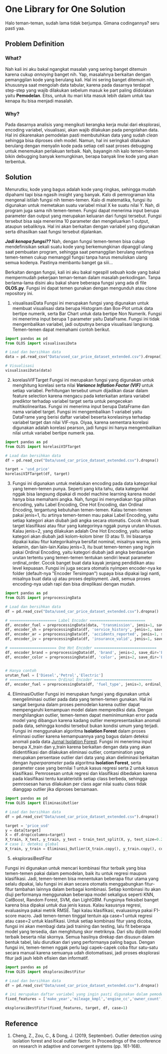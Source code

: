 # One Library for One Solution

Halo teman-teman, sudah lama tidak berjumpa. Gimana codingannya? seru pasti yaa. 

## Problem Definition

### What?
Nah kali ini aku bakal ngangkat masalah yang sering banget ditemuin karena cukup *annoying* banget nih. Yap, masalahnya berkaitan dengan pemanggilan kode yang berulang kali. Hal ini sering banget ditemuin nih, khususnya saat mengolah data tabular, karena pada dasarnya terdapat step-step yang wajib dilakukan sebelum masuk ke part paling diidolakan yaitu **Pemodelan**. Eitss, untuk itu mari kita masuk lebih dalam untuk tau kenapa itu bisa menjadi masalah.

### Why?
Pada dasarnya analisis yang mengikuti kerangka kerja mulai dari eksplorasi, encoding variabel, visualisasi, akan wajib dilakukan pada pengolahan data. Hal ini dikarenakan pemodelan pasti membutuhkan data yang sudah *clean* sehingga bisa diproses oleh model. Namun, hal ini seringkali dilakukan berulang dengan menyalin kode pada setiap cell saat proses debugging untuk menemukan perlakuan terbaik. Nah, bayangin nih kalo temen-temen bikin debugging banyak kemungkinan, berapa banyak line kode yang akan terbentuk. 

## Solution
Menurutku, kode yang bagus adalah kode yang ringkas, sehingga mudah dipahami tapi bisa ngasih insight yang banyak. Kalo di pemrograman kita mengenal istilah fungsi nih temen-temen. Kalo di matematika, fungsi itu digunakan untuk memetakan suatu variabel misal X ke suatu nilai Y. Nah, di program juga sama nih temen-temen. Fungsi dapat menerima input berupa parameter dan output yang merupakan keluaran dari fungsi tersebut. Fungsi tersebut bisa saja menerima 10 parameter dan mengeluarkan 1 output, ataupun sebaliknya. Hal ini akan berkaitan dengan variabel yang digunakan serta dihasilkan saat fungsi tersebut dijalankan.

***Jadi kenapa fungsi??*** Nah, dengan fungsi temen-temen bisa cukup mendefinisikan sekali suatu kode yang berkemungkinan dipanggil ulang saat pembuatan program, sehingga saat pemanggilan berulang nantinya temen-temen cukup memanggil fungsi tanpa harus menuliskan ulang semua kodenya. Pastinya membantu banget ga siii...


Berkaitan dengan fungsi, kali ini aku bakal ngespill sebuah kode yang bakal mempermudah pekerjaan teman-teman dalam masalah perkodingan. Tanpa berlama-lama disini aku bakal share beberapa fungsi yang ada di file **OLOS.py**. Fungsi ini dapat temen gunakan dengan mengunduh atau clone repository ini.

1. visualisasiData
Fungsi ini merupakan fungsi yang digunakan untuk membuat visualisasi data berupa Histogram dan Box-Plot untuk data bertipe numerik, serta Bar Chart untuk data bertipe Non Numerik. Fungsi ini menerima input berupa 1 parameter yaitu DataFrame. Fungsi ini tidak mengembalikan variabel, jadi outputnya berupa visualisasi langsung. Temen-temen dapat memahami contoh berikut.

```python
import pandas as pd
from OLOS import visualisasiData

# Load dan bersihkan data
data = pd.read_csv("Data/used_car_price_dataset_extended.csv").dropna()

# Visualisasi
visualisasiData(data)
```

2. korelasiVIFTarget
Fungsi ini merupakan fungsi yang digunakan untuk menghitung korelasi serta nilai ***Variance Inflation Factor (VIF)*** untuk setiap variabel. Perhitungan tersebut umum dijadikan dasar dalam feature selection karena mengacu pada keterkaitan antara variabel prediktor terhadap variabel target serta untuk pengecekan multikolinearitas. Fungsi ini menerima input berupa DataFrame dan nama variabel target. Fungsi ini mengembalikan 1 variabel yaitu DataFrame yang berisi daftar variabel beserta korelasinya terhadap variabel target dan nilai VIF-nya. Oiyaa, karena sementara korelasi digunakan adalah korelasi pearson, jadi fungsi ini hanya mengembalikan nilai untuk variabel bertipe numerik yaa.


```python
import pandas as pd
from OLOS import korelasiVIFTarget

# Load dan bersihkan data
df = pd.read_csv("Data/used_car_price_dataset_extended.csv").dropna()

target = 'usd_price'
korelasiVIFTarget(df, target)
```

3. Fungsi ini digunakan untuk melakukan encoding pada data kategorikal yang temen-temen punya. Seperti yang kita tahu, data kategorikal nggak bisa langsung dipakai di model machine learning karena model hanya bisa memahami angka. Nah, fungsi ini menyediakan tiga pilihan encoding, yaitu Label Encoding, One Hot Encoding, dan Ordinal Encoding, tergantung kebutuhan temen-temen. Kalau temen-temen pakai jenis=1, itu artinya temen-temen mau pakai Label Encoding, yaitu setiap kategori akan diubah jadi angka secara otomatis. Cocok nih buat target klasifikasi atau fitur yang kategorinya nggak punya urutan khusus. Kalau jenis=2, yang dilakukan adalah One Hot Encoding, yaitu setiap kategori akan diubah jadi kolom-kolom biner (0 atau 1). Ini biasanya dipakai kalau fitur kategorikalnya bersifat nominal, misalnya warna, jenis kelamin, dan lain-lain.Kalau jenis=3, itu buat temen-temen yang ingin pakai Ordinal Encoding, yaitu kategori diubah jadi angka berdasarkan urutan tertentu yang temen-temen tentukan sendiri lewat parameter ordinal_order. Cocok banget buat data kayak jenjang pendidikan atau level kepuasan. Fungsi ini juga secara otomatis nyimpen encoder-nya ke folder (default-nya "Encoder Tersimpan") supaya bisa dipakai lagi nanti, misalnya buat data uji atau proses deployment. Jadi, semua proses encoding-nya udah rapi dan bisa direplikasi dengan mudah.

```python
import pandas as pd
from OLOS import preprocessingData

# Load dan bersihkan data
df = pd.read_csv("Data/used_car_price_dataset_extended.csv").dropna()

# ===================== Label Encoder =========================
df, encoder_fuel = preprocessingData(data, 'transmission', jenis=1, save_dir='Encoder')
df, encoder_sh = preprocessingData(df, 'service_history', jenis=1, save_dir='Encoder')
df, encoder_ar = preprocessingData(df, 'accidents_reported', jenis=1, save_dir='Encoder')
df, encoder_iv = preprocessingData(df, 'insurance_valid', jenis=1, save_dir='Encoder')

# ===================== One Hot Encoder ============================
df, encoder_brand = preprocessingData(df, 'brand', jenis=2, save_dir='Encoder')
df, encoder_color = preprocessingData(df, 'color', jenis=2, save_dir='Encoder')


# Hanya contoh
urutan_fuel = ['Diesel','Petrol','Electric']
# ===================== Ordinal Encoder ==========================
df, encoder_fuel = preprocessingData(df, 'fuel_type', jenis=3, ordinal_order=urutan_fuel, save_dir='Encoder')

```

4. EliminasiOutlier
Fungsi ini merupakan fungsi yang digunakan untuk mengeliminasi outlier pada data yang temen-temen gunakan. Hal ini sangat berguna dalam proses pemodelan karena outlier dapat mempengaruhi kemampuan model dalam memprediksi data. Dengan menghilangkan outlier, temen-temen dapat meminimumkan error pada model yang dibangun karena kadang outlier merepresentasikan anomali pada data, sehingga kondisi tersebut bukan kondisi umum yang terjadi. Fungsi ini menggunakan algoritma **Isolation Forest** dalam proses eliminasi outlier karena kemampuannya yang bagus dalam deteksi anomali pada data [Jurnal Isolation Forest](http://dx.doi.org/10.1145/3338840.3355641). Fungsi ini menerima input berupa X_train dan y_train karena berkaitan dengan data yang akan diidentifikasi dan dilakukan eliminasi outlier, contamination yang merupakan persentase outlier dari data yang akan dieliminasi berkaitan dengan *hyperparameter* pada algoritma **Isolation Forest**, serta parameter case yang bernilai 1 untuk kasus regresi serta 2 untuk kasus klasifikasi. Pemrosesan untuk regresi dan klasifikasi dibedakan karena pada klasifikasi tentu karakteristik setiap class berbeda, sehingga pemrosesan harus dilakukan per class agar nilai suatu class tidak dianggap outlier jika diproses bersamaan.

```python
import pandas as pd
from OLOS import EliminasiOutlier

# Load dan bersihkan data
df = pd.read_csv("Data/used_car_price_dataset_extended.csv").dropna()

target = 'price_usd'
y = data[target]
X = df.drop(columns=target)
X_train, X_test, y_train, y_test = train_test_split(X, y, test_size=0.2)
# case 1: deteksi global
X_train, y_train = Eliminasi_Outlier(X_train.copy(), y_train.copy(), contamination=0.05, case=1)
```

5. eksplorasiBestFitur

Fungsi ini digunakan untuk mencari kombinasi fitur terbaik yang bisa temen-temen pakai dalam pemodelan, baik itu untuk regresi maupun klasifikasi. Jadi, temen-temen bisa menentukan beberapa fitur utama yang selalu dipakai, lalu fungsi ini akan secara otomatis menggabungkan fitur-fitur tambahan lainnya dalam berbagai kombinasi. Setiap kombinasi itu akan diuji performanya menggunakan beberapa model sekaligus seperti KNN, CatBoost, Random Forest, SVM, dan LightGBM. Fungsinya fleksibel banget karena bisa dipakai untuk dua jenis kasus. Kalau kasusnya regresi, evaluasinya pakai metrik RMSE. Tapi kalau klasifikasi, evaluasinya pakai F1-score macro. Jadi temen-temen tinggal tentuin aja case=1 untuk regresi atau case=2 untuk klasifikasi. Untuk setiap kombinasi fitur yang dicoba, fungsi ini akan membagi data jadi training dan testing, lalu fit beberapa model yang tersedia, dan menghitung skor metriknya. Dari situ dipilih model terbaik beserta nilai skornya. Semua hasilnya direkap dan disusun dalam bentuk tabel, lalu diurutkan dari yang performanya paling bagus. Dengan fungsi ini, temen-temen nggak perlu lagi capek-capek coba fitur satu-satu secara manual karena semuanya udah diotomatisasi, jadi proses eksplorasi fitur jadi jauh lebih efisien dan informatif.

```python
import pandas as pd
from OLOS import eksplorasiBestFitur

# Load dan bersihkan data
df = pd.read_csv("Data/used_car_price_dataset_extended.csv").dropna()

# ini merupakan daftar variabel yang ingin pasti digunakan dalam pemodelan, semakin sedikit ini maka semakin lama runningnya karena semakin banyak variabel yang dieksplorasi
fixed_features = ['make_year','mileage_kmpl','engine_cc','owner_count','transmission','service_history','accidents_reported','insurance_valid']

eksplorasiBestFitur(fixed_features, target, df, case=1)

```

## Reference

1. Cheng, Z., Zou, C., & Dong, J. (2019, September). Outlier detection using isolation forest and local outlier factor. In Proceedings of the conference on research in adaptive and convergent systems (pp. 161-168).

